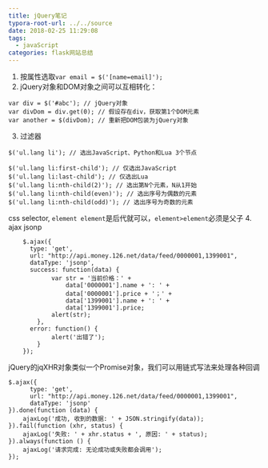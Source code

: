 ```yaml
---
title: jQuery笔记
typora-root-url: ../../source
date: 2018-02-25 11:29:08
tags:
  - javaScript
categories: flask网站总结
---
```


1. 按属性选取`var email = $('[name=email]');`
2. jQuery对象和DOM对象之间可以互相转化：
```
var div = $('#abc'); // jQuery对象
var divDom = div.get(0); // 假设存在div，获取第1个DOM元素
var another = $(divDom); // 重新把DOM包装为jQuery对象
```
3. 过滤器
```
$('ul.lang li'); // 选出JavaScript、Python和Lua 3个节点

$('ul.lang li:first-child'); // 仅选出JavaScript
$('ul.lang li:last-child'); // 仅选出Lua
$('ul.lang li:nth-child(2)'); // 选出第N个元素，N从1开始
$('ul.lang li:nth-child(even)'); // 选出序号为偶数的元素
$('ul.lang li:nth-child(odd)'); // 选出序号为奇数的元素
```
css selector, `element element`是后代就可以，`element>element`必须是父子
4. ajax jsonp
```
    $.ajax({
      type: 'get',
      url: "http://api.money.126.net/data/feed/0000001,1399001",
      dataType: 'jsonp',
      success: function(data) {
            var str = '当前价格：' +
                data['0000001'].name + ': ' +
                data['0000001'].price + '；' +
                data['1399001'].name + ': ' +
                data['1399001'].price;
            alert(str);
        },
      error: function() {
            alert('出错了');
        }
    });

```
jQuery的jqXHR对象类似一个Promise对象，我们可以用链式写法来处理各种回调
```
$.ajax({
      type: 'get',
      url: "http://api.money.126.net/data/feed/0000001,1399001",
      dataType: 'jsonp'
}).done(function (data) {
    ajaxLog('成功, 收到的数据: ' + JSON.stringify(data));
}).fail(function (xhr, status) {
    ajaxLog('失败: ' + xhr.status + ', 原因: ' + status);
}).always(function () {
    ajaxLog('请求完成: 无论成功或失败都会调用');
});
```
